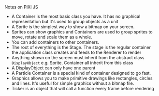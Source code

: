 
Notes on PIXI JS

- A Container is the most basic class you have. It has no graphical representation but it's used to group objects as a unit
- A Sprite is the simplest way to show a bitmap on your screen.
- Sprites can show graphics and Containers are used to group sprites to move, rotate and scale them as a whole.
- You can add containers to other containers.
- The root of everything is the Stage. The stage is the regular container the application class creates and feeds to the Renderer to render
- Anything shown on the screen must inherit from the abstract class `DisplayObject` e.g. Sprite, Container all inherit from this class
- A DisplayObject can only have one parent
- A Particle Container is a special kind of container designed to go fast.
- Graphics allows you to make primitive drawings like rectangles, circles and lines. It's useful for simple graphics without a bitmap file.
- Ticker is an object that will call a function every frame before rendering
